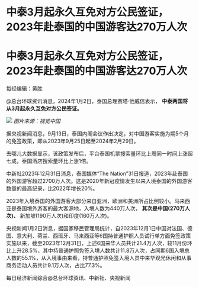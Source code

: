 # 中泰3月起永久互免对方公民签证，2023年赴泰国的中国游客达270万人次

# 中泰3月起永久互免对方公民签证，2023年赴泰国的中国游客达270万人次

每经编辑：黄胜

@总台环球资讯消息，2024年1月2日，泰国总理赛塔·他威信表示， **中泰两国将从3月起永久互免对方公民签证。**

![](https://inews.gtimg.com/om_bt/OYATr58yc9ooEe4uGLR2JDBlEaONxPdSebKDRITWZiWbAAA/1000)
_图片来源：视觉中国_

据央视新闻消息，9月13日，泰国内阁会议作出决定，对中国游客实施为期5个月的免签政策，即从2023年9月25日起至2024年2月29日。

去哪儿大数据显示，该政策发布后，平台泰国机票搜索量环比上周同一时间上涨超七成，泰国酒店搜索量环比上涨1倍。

中新社2023年12月31日消息，泰国媒体“The
Nation”31日报道，2023年赴泰国的外国游客超过2700万人次。这是2020年新冠疫情发生以来入境泰国的外国游客数量的最高纪录，比2022年增长20%。

2023年入境泰国的外国游客大部分来自亚洲，欧洲和美洲所占比例较小。马来西亚是泰国境外游客的最大客源地，入境人数为440万人次，
**其次是中国(270万人次)、** 新加坡(190万人次)和印度(160万人次)。

央视新闻1月2日消息，据国家移民管理局统计，自2023年12月1日中国对法国、德国、意大利、荷兰、西班牙、马来西亚等6国持普通护照人员试行单方面免签政策实施以来，截至2023年12月31日，上述6国来华人员共计21.4万人次，较11月份环比上升28.5%，其中持普通护照免签入境人数共计11.8万人次，占同期6国入境总人数的55.1%，从入境事由来看，持普通护照免签入境人员中来华观光休闲和从事商务活动人员共计9.1万人次，占比77.3%。

每日经济新闻综合@总台环球资讯、中新社、央视新闻

